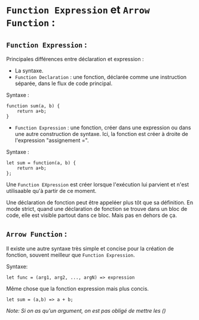 # `Function Expression` et `Arrow Function` :

## `Function Expression` :

Principales différences entre déclaration et expression :

- La syntaxe.
- `Function Declaration` : une fonction, déclarée comme une instruction séparée, dans le flux de code principal.

Syntaxe :

```
function sum(a, b) {
    return a+b;
}
```

- `Function Expression` : une fonction, créer dans une expression ou dans une autre construction de syntaxe. Ici, la fonction est créer à droite de l'expression "assignement =".

Syntaxe :

```
let sum = function(a, b) {
    return a+b;
};
```

Une `Function EXpression` est créer lorsque l'exécution lui parvient et n'est utilisaable qu'à partir de ce moment.

Une déclaration de fonction peut être appeléer plus tôt que sa définition. En mode strict, quand une déclaration de fonction se trouve dans un bloc de code, elle est visible partout dans ce bloc. Mais pas en dehors de ça.

## `Arrow Function` :

Il existe une autre syntaxe très simple et concise pour la création de fonction, souvent meilleur que `Function Expression`.

Syntaxe:

```
let func = (arg1, arg2, ..., argN) => expression
```

Même chose que la fonction expression mais plus concis.

```
let sum = (a,b) => a + b;
```

_Note: Si on as qu'un argument, on est pas obligé de mettre les ()_
